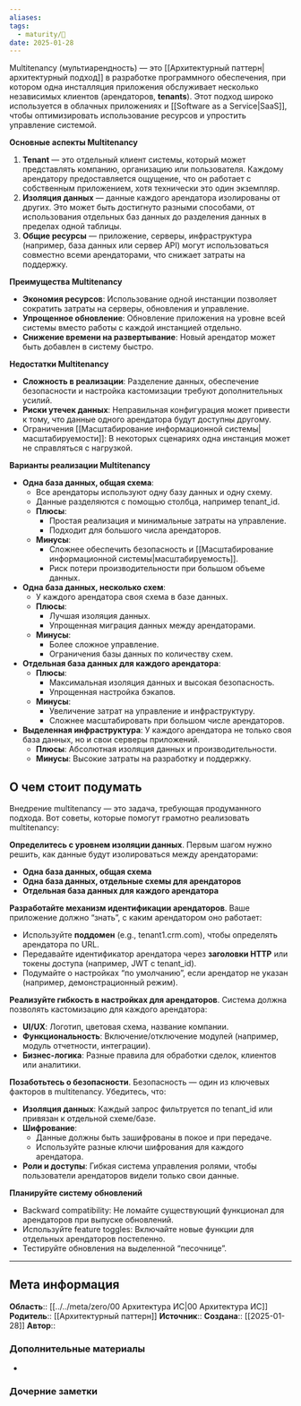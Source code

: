 ```yaml
---
aliases: 
tags:
  - maturity/🌱
date: 2025-01-28
---
```

Multitenancy (мультиарендность) — это [[Архитектурный паттерн|архитектурный подход]] в разработке программного обеспечения, при котором одна инсталляция приложения обслуживает несколько независимых клиентов (арендаторов, **tenants**). Этот подход широко используется в облачных приложениях и [[Software as a Service|SaaS]], чтобы оптимизировать использование ресурсов и упростить управление системой.

**Основные аспекты Multitenancy**
1. **Tenant** — это отдельный клиент системы, который может представлять компанию, организацию или пользователя. Каждому арендатору предоставляется ощущение, что он работает с собственным приложением, хотя технически это один экземпляр.
2. **Изоляция данных** — данные каждого арендатора изолированы от других. Это может быть достигнуто разными способами, от использования отдельных баз данных до разделения данных в пределах одной таблицы.
3. **Общие ресурсы** — приложение, серверы, инфраструктура (например, база данных или сервер API) могут использоваться совместно всеми арендаторами, что снижает затраты на поддержку.

**Преимущества Multitenancy**
- **Экономия ресурсов**: Использование одной инстанции позволяет сократить затраты на серверы, обновления и управление.
- **Упрощенное обновление**: Обновление приложения на уровне всей системы вместо работы с каждой инстанцией отдельно.
- **Снижение времени на развертывание**: Новый арендатор может быть добавлен в систему быстро.

**Недостатки Multitenancy**
- **Сложность в реализации**: Разделение данных, обеспечение безопасности и настройка кастомизации требуют дополнительных усилий.
- **Риски утечек данных**: Неправильная конфигурация может привести к тому, что данные одного арендатора будут доступны другому.
- Ограничения [[Масштабирование информационной системы|масштабируемости]]: В некоторых сценариях одна инстанция может не справляться с нагрузкой.

**Варианты реализации Multitenancy**
- **Одна база данных, общая схема**:
	- Все арендаторы используют одну базу данных и одну схему.
	- Данные разделяются с помощью столбца, например tenant_id.
	- **Плюсы**:
		- Простая реализация и минимальные затраты на управление.
		- Подходит для большого числа арендаторов.
	- **Минусы**:
		- Сложнее обеспечить безопасность и [[Масштабирование информационной системы|масштабируемость]].
		- Риск потери производительности при большом объеме данных.
- **Одна база данных, несколько схем**:
	- У каждого арендатора своя схема в базе данных.
	- **Плюсы**:
		- Лучшая изоляция данных.
		- Упрощенная миграция данных между арендаторами.
	- **Минусы**:
		- Более сложное управление.
		- Ограничения базы данных по количеству схем.
- **Отдельная база данных для каждого арендатора**:
	- **Плюсы**:
		- Максимальная изоляция данных и высокая безопасность.
		- Упрощенная настройка бэкапов.
	- **Минусы**:
		- Увеличение затрат на управление и инфраструктуру.
		- Сложнее масштабировать при большом числе арендаторов.
- **Выделенная инфраструктура**: У каждого арендатора не только своя база данных, но и свои серверы приложений.
	- **Плюсы**: Абсолютная изоляция данных и производительности.
	- **Минусы**: Высокие затраты на разработку и поддержку.
## О чем стоит подумать
Внедрение multitenancy — это задача, требующая продуманного подхода. Вот советы, которые помогут грамотно реализовать multitenancy:

**Определитесь с уровнем изоляции данных**. Первым шагом нужно решить, как данные будут изолироваться между арендаторами:
- **Одна база данных, общая схема**
- **Одна база данных, отдельные схемы для арендаторов**
- **Отдельная база данных для каждого арендатора**

**Разработайте механизм идентификации арендаторов**. Ваше приложение должно “знать”, с каким арендатором оно работает:
- Используйте **поддомен** (e.g., tenant1.crm.com), чтобы определять арендатора по URL.
- Передавайте идентификатор арендатора через **заголовки HTTP** или токены доступа (например, JWT с tenant_id).
- Подумайте о настройках “по умолчанию”, если арендатор не указан (например, демонстрационный режим).

**Реализуйте гибкость в настройках для арендаторов**. Система должна позволять кастомизацию для каждого арендатора:
- **UI/UX**: Логотип, цветовая схема, название компании.
- **Функциональность**: Включение/отключение модулей (например, модуль отчетности, интеграции).
- **Бизнес-логика**: Разные правила для обработки сделок, клиентов или аналитики.

**Позаботьтесь о безопасности**. Безопасность — один из ключевых факторов в multitenancy. Убедитесь, что:
- **Изоляция данных**: Каждый запрос фильтруется по tenant_id или привязан к отдельной схеме/базе.
- **Шифрование**:
	- Данные должны быть зашифрованы в покое и при передаче.
	- Используйте разные ключи шифрования для каждого арендатора.
- **Роли и доступы**: Гибкая система управления ролями, чтобы пользователи арендаторов видели только свои данные.

**Планируйте систему обновлений**
- Backward compatibility: Не ломайте существующий функционал для арендаторов при выпуске обновлений.
- Используйте feature toggles: Включайте новые функции для отдельных арендаторов постепенно.
- Тестируйте обновления на выделенной “песочнице”.
***
## Мета информация
**Область**:: [[../../meta/zero/00 Архитектура ИС|00 Архитектура ИС]]
**Родитель**:: [[Архитектурный паттерн]]
**Источник**:: 
**Создана**:: [[2025-01-28]]
**Автор**:: 
### Дополнительные материалы
- 

### Дочерние заметки
<!-- QueryToSerialize: LIST FROM [[]] WHERE contains(Родитель, this.file.link) or contains(parents, this.file.link) -->

